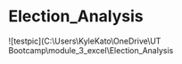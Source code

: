 # Election_Analysis
![testpic](C:\Users\KyleKato\OneDrive\UT Bootcamp\module_3_excel\Election_Analysis

